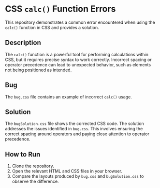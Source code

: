 # CSS `calc()` Function Errors

This repository demonstrates a common error encountered when using the `calc()` function in CSS and provides a solution.

## Description

The `calc()` function is a powerful tool for performing calculations within CSS, but it requires precise syntax to work correctly.  Incorrect spacing or operator precedence can lead to unexpected behavior, such as elements not being positioned as intended.

## Bug

The `bug.css` file contains an example of incorrect `calc()` usage.

## Solution

The `bugSolution.css` file shows the corrected CSS code.  The solution addresses the issues identified in `bug.css`.  This involves ensuring the correct spacing around operators and paying close attention to operator precedence.

## How to Run

1. Clone the repository.
2. Open the relevant HTML and CSS files in your browser.
3. Compare the layouts produced by `bug.css` and `bugSolution.css` to observe the difference.